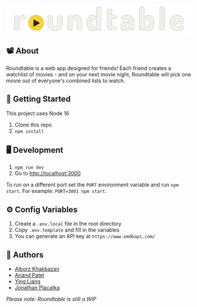 
<p align="center"> 
  <img src="./public/logo.png" alt="logo">
</p>

## 📽️ About
Roundtable is a web app designed for friends! Each friend creates a watchlist of movies - and on your next movie night, Roundtable will pick one movie out of everyone's combined lists to watch.

## 👟 Getting Started

This project uses Node 16

1. Clone this repo
1. `npm install`

## 🖥️ Development

1. `npm run dev`
1. Go to [http://localhost:3000](http://localhost:3000)

To run on a different port set the `PORT` environment variable and run `npm start`. For example: `PORT=3001 npm start`.

## ⚙️ Config Variables

1. Create a `.env.local` file in the root directory
1. Copy `.env.template` and fill in the variables
1. You can generate an API key at `https://www.omdbapi.com/`

## 📝 Authors
- [Alborz Khakbazan](https://www.linkedin.com/in/alborzk/)
- [Anand Patel](https://www.linkedin.com/in/anand-patel-b20954202/)
- [Ying Liang](https://www.linkedin.com/in/ying-liang-26451a243/)
- [Jonathan Placatka](https://www.linkedin.com/in/jonathan-placatka-26b06b24b/)

*Please note: Roundtable is still a WIP*
